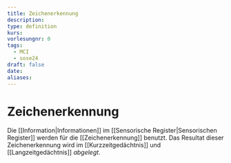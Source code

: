 ```yaml
---
title: Zeichenerkennung
description: 
type: definition
kurs: 
vorlesungnr: 0
tags:
  - MCI
  - sose24
draft: false
date: 
aliases:
---
```

# Zeichenerkennung

Die [[Information|Informationen]] im [[Sensorische Register|Sensorischen Register]] werden für die [[Zeichenerkennung]] benutzt. Das Resultat dieser Zeichenerkennung wird im [[Kurzzeitgedächtnis]] und [[Langzeitgedächtnis]] *abgelegt*. 